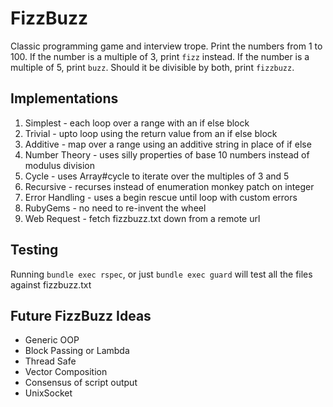 # FizzBuzz
Classic programming game and interview trope. Print the numbers from 1 to 100. If the number is a multiple of 3, print `fizz` instead. If the number is a multiple of 5, print `buzz`. Should it be divisible by both, print `fizzbuzz`.

## Implementations
1. Simplest - each loop over a range with an if else block
2. Trivial - upto loop using the return value from an if else block
3. Additive - map over a range using an additive string in place of if else
4. Number Theory - uses silly properties of base 10 numbers instead of modulus division
5. Cycle - uses Array#cycle to iterate over the multiples of 3 and 5
6. Recursive - recurses instead of enumeration monkey patch on integer
7. Error Handling - uses a begin rescue until loop with custom errors
8. RubyGems - no need to re-invent the wheel
9. Web Request - fetch fizzbuzz.txt down from a remote url

## Testing
Running `bundle exec rspec`, or just `bundle exec guard` will test all the files against fizzbuzz.txt

## Future FizzBuzz Ideas
* Generic OOP
* Block Passing or Lambda
* Thread Safe
* Vector Composition
* Consensus of script output
* UnixSocket

